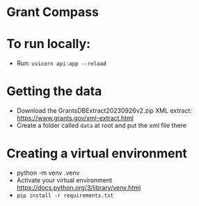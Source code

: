 # Grant Compass

# To run locally:
- Run: `uvicorn api:app --reload`

# Getting the data
- Download the GrantsDBExtract20230926v2.zip XML extract: https://www.grants.gov/xml-extract.html
- Create a folder called `data` at root and put the xml file there

# Creating a virtual environment
- python -m venv .venv
- Activate your virtual environment https://docs.python.org/3/library/venv.html
- `pip install -r requirements.txt`
